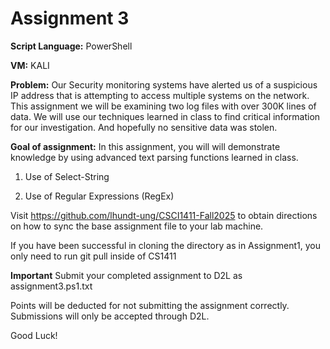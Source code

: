 ﻿# Assignment 3

**Script Language:** PowerShell

**VM:** KALI

**Problem:** Our Security monitoring systems have alerted us of a suspicious IP address that is 
  attempting to access multiple systems on the network. This assignment we will be examining 
  two log files with over 300K lines of data. We will use our techniques learned in class to 
  find critical information for our investigation. And hopefully no sensitive data was stolen.

**Goal of assignment:** In this assignment, you will will demonstrate knowledge by using advanced text parsing functions learned in class.

1. Use of Select-String

2. Use of Regular Expressions (RegEx)

Visit https://github.com/lhundt-ung/CSCI1411-Fall2025 to obtain directions on how to sync the base assignment file to your lab machine.

If you have been successful in cloning the directory as in Assignment1, you only need to run git pull inside of CS1411

**Important** Submit your completed assignment to D2L as assignment3.ps1.txt

Points will be deducted for not submitting the assignment correctly. Submissions will only be accepted through D2L. 

Good Luck!

